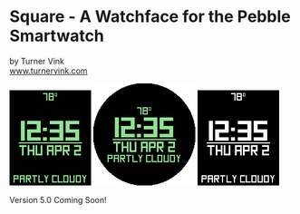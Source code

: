 # Square - A Watchface for the Pebble Smartwatch
by Turner Vink <br>
www.turnervink.com

![basalt](screenshots/basalt.gif)
![chalk](screenshots/chalk.gif)
![apldiorite](screenshots/aplite_diorite.gif)

Version 5.0 Coming Soon!
